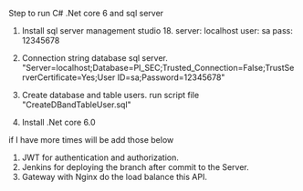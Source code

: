 Step to run C# .Net core 6 and sql server

1. Install sql server management studio 18. 
server: localhost
user: sa
pass: 12345678

2. Connection string database sql server.
"Server=localhost;Database=PI_SEC;Trusted_Connection=False;TrustServerCertificate=Yes;User ID=sa;Password=12345678"

3. Create database and table users. 
run script file "CreateDBandTableUser.sql"

4. Install .Net core 6.0

if I have more times will be add those below
1. JWT for authentication and authorization.
2. Jenkins for deploying the branch after commit to the Server.
3. Gateway with Nginx do the load balance this API.
